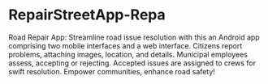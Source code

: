 # RepairStreetApp-Repa
Road Repair App: Streamline road issue resolution with this an Android app comprising two mobile interfaces and a web interface. Citizens report problems, attaching images, location, and details. Municipal employees assess, accepting or rejecting. Accepted issues are assigned to crews for swift resolution. Empower communities, enhance road safety!
